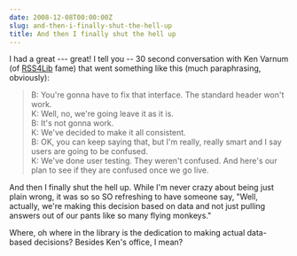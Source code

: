 ```yaml
---
date: 2008-12-08T00:00:00Z
slug: and-then-i-finally-shut-the-hell-up
title: And then I finally shut the hell up
---
```


I had a great --- great! I tell you -- 30 second conversation with Ken Varnum (of <a title="Ken Varnum's RSS4Lib Blog" href="http://www.rss4lib.com/">RSS4Lib</a> fame) that went something like this (much paraphrasing, obviously):



<blockquote>B: You're gonna have to fix that interface. The standard header won't work.<br/>
K: Well, no, we're going leave it as it is.<br/>
B: It's not gonna work.<br/>
K: We've decided to make it all consistent.<br/>
B: OK, you can keep saying that, but I'm really, really smart and I say users are going to be confused.<br/>
K: We've done user testing. They weren't confused. And here's our plan to see if they are confused once we go live.
</blockquote>


And then I finally shut the hell up. While I'm never crazy about being just plain wrong, it was so so SO refreshing to have someone say, "Well, actually, we're making this decision based on data and not just pulling answers out of our pants like so many flying monkeys."

Where, oh where in the library is the dedication to making actual data-based decisions? Besides Ken's office, I mean?
